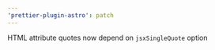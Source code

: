 ```yaml
---
'prettier-plugin-astro': patch
---
```


HTML attribute quotes now depend on `jsxSingleQuote` option
